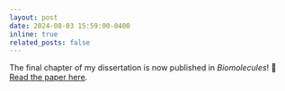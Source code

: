 ```yaml
---
layout: post
date: 2024-08-03 15:59:00-0400
inline: true
related_posts: false
---
```


The final chapter of my dissertation is now published in *Biomolecules*! :tada: [Read the paper here](https://doi.org/10.3390/biom14080944).

